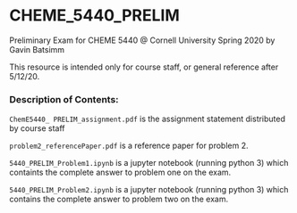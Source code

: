 # CHEME_5440_PRELIM
Preliminary Exam for CHEME 5440 @ Cornell University Spring 2020 by Gavin Batsimm

This resource is intended only for course staff, or general reference after 5/12/20.

### Description of Contents:

`ChemE5440_ PRELIM_assignment.pdf` is the assignment statement distributed by course staff

`problem2_referencePaper.pdf` is a reference paper for problem 2.

`5440_PRELIM_Problem1.ipynb` is a jupyter notebook (running python 3) which containts the complete answer to problem one on the exam.

`5440_PRELIM_Problem2.ipynb` is a jupyter notebook (running python 3) which contains the complete answer to problem two on the exam.
